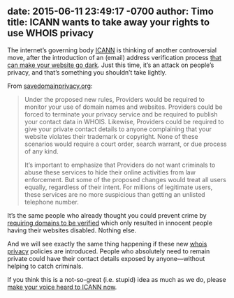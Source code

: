 date: 2015-06-11 23:49:17 -0700
author: Timo
title: ICANN wants to take away your rights to use WHOIS privacy
----

<!-- excerpt -->

The internet’s governing body [ICANN](http://icann.org) is thinking of another controversial move, after the introduction of an (email) address verification process [that can make your website go dark](https://iwantmyname.com/blog/2014/01/icanns-new-rules-for-domain-registrants-require-you-to-verify-your-contact-details.html). Just this time, it’s an attack on people’s privacy, and that’s something you shouldn’t take lightly.

<!-- /excerpt -->

From [savedomainprivacy.org](http://www.savedomainprivacy.org):
 
> Under the proposed new rules, Providers would be required to monitor your use of domain names and websites. Providers could be forced to terminate your privacy service and be required to publish your contact data in WHOIS. Likewise, Providers could be required to give your private contact details to anyone complaining that your website violates their trademark or copyright. None of these scenarios would require a court order, search warrant, or due process of any kind.
>
> It’s important to emphasize that Providers do not want criminals to abuse these services to hide their online activities from law enforcement. But some of the proposed changes would treat all users equally, regardless of their intent. For millions of legitimate users, these services are no more suspicious than getting an unlisted telephone number.

It’s the same people who already thought you could prevent crime by [requiring domains to be verified](https://iwantmyname.com/blog/2014/01/icanns-new-rules-for-domain-registrants-require-you-to-verify-your-contact-details.html) which only resulted in innocent people having their websites disabled. Nothing else.

And we will see exactly the same thing happening if these new [whois privacy](https://iwantmyname.com/whois-privacy) policies are introduced. People who absolutely need to remain private could have their contact details exposed by anyone—without helping to catch criminals.

If you think this is a not-so-great (i.e. stupid) idea as much as we do, please [make your voice heard to ICANN now](http://www.savedomainprivacy.org/sign-the-petition/).
